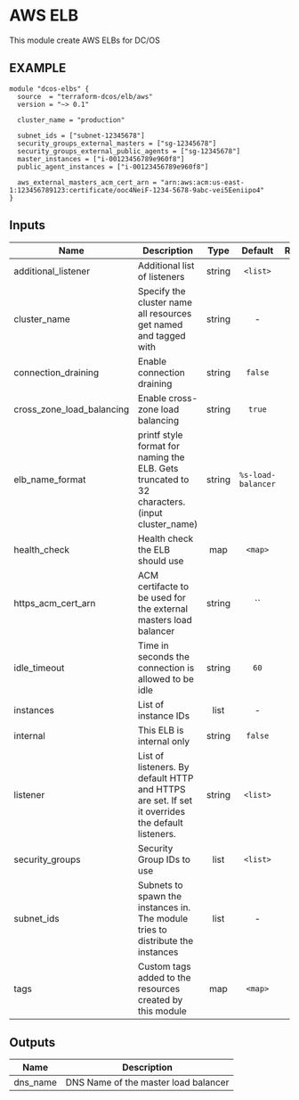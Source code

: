 AWS ELB
============
This module create AWS ELBs for DC/OS

EXAMPLE
-------

```hcl
module "dcos-elbs" {
  source  = "terraform-dcos/elb/aws"
  version = "~> 0.1"

  cluster_name = "production"

  subnet_ids = ["subnet-12345678"]
  security_groups_external_masters = ["sg-12345678"]
  security_groups_external_public_agents = ["sg-12345678"]
  master_instances = ["i-00123456789e960f8"]
  public_agent_instances = ["i-00123456789e960f8"]

  aws_external_masters_acm_cert_arn = "arn:aws:acm:us-east-1:123456789123:certificate/ooc4NeiF-1234-5678-9abc-vei5Eeniipo4"
}
```


## Inputs

| Name | Description | Type | Default | Required |
|------|-------------|:----:|:-----:|:-----:|
| additional_listener | Additional list of listeners | string | `<list>` | no |
| cluster_name | Specify the cluster name all resources get named and tagged with | string | - | yes |
| connection_draining | Enable connection draining | string | `false` | no |
| cross_zone_load_balancing | Enable cross-zone load balancing | string | `true` | no |
| elb_name_format | printf style format for naming the ELB. Gets truncated to 32 characters. (input cluster_name) | string | `%s-load-balancer` | no |
| health_check | Health check the ELB should use | map | `<map>` | no |
| https_acm_cert_arn | ACM certifacte to be used for the external masters load balancer | string | `` | no |
| idle_timeout | Time in seconds the connection is allowed to be idle | string | `60` | no |
| instances | List of instance IDs | list | - | yes |
| internal | This ELB is internal only | string | `false` | no |
| listener | List of listeners. By default HTTP and HTTPS are set. If set it overrides the default listeners. | string | `<list>` | no |
| security_groups | Security Group IDs to use | list | `<list>` | no |
| subnet_ids | Subnets to spawn the instances in. The module tries to distribute the instances | list | - | yes |
| tags | Custom tags added to the resources created by this module | map | `<map>` | no |

## Outputs

| Name | Description |
|------|-------------|
| dns_name | DNS Name of the master load balancer |

